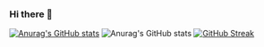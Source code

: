 ### Hi there 👋

<!--
**ASMAE20/ASMAE20** is a ✨ _special_ ✨ repository because its `README.md` (this file) appears on your GitHub profile.

Here are some ideas to get you started:

- 🔭 I’m currently working on ...
- 🌱 I’m currently learning ...
- 👯 I’m looking to collaborate on ...
- 🤔 I’m looking for help with ...
- 💬 Ask me about ...
- 📫 How to reach me: ...
- 😄 Pronouns: ...
- ⚡ Fun fact: ...
-->


[![Anurag's GitHub stats](https://github-readme-stats.vercel.app/api?username=ASMAE20)](https://github.com/ASMAE20/github-readme-stats)
![Anurag's GitHub stats](https://github-readme-stats.vercel.app/api?username=ASMAE20&show_icons=true)
[![GitHub Streak](https://github-readme-streak-stats.herokuapp.com?user=)](https://git.io/streak-stats)
